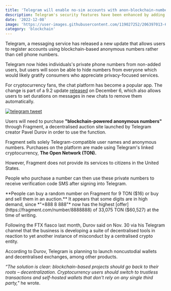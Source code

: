 ```yaml
---
title: 'Telegram will enable no-sim accounts with anon-blockchain-numbers'
description: Telegram's security features have been enhanced by adding support from anonymous blockchain-based numbers that cost roughly $16.'
date: '2022-12-08'
image: 'https://user-images.githubusercontent.com/119027252/206397013-6f383b32-70fa-49c4-8c9c-ebec5733b295.jpg'
category: 'blockchain'
---
```


Telegram, a messaging service has released a new update that allows users to register accounts using blockchain-based anonymous numbers rather than cell phone numbers.


Telegram now hides individuals's private phone numbers from non-added users, but users will soon be able to hide numbers from everyone which would likely gratify consumers who appreciate privacy-focused services.

For cryptocurrency fans, the chat platform has become a popular app. The change is part of a 9.2 update [released](https://telegram.org/blog/ultimate-privacy-topics-2-0) on December 6, which also allows users to set durations on messages in new chats to remove them automatically.

[![telegram tweet](https://user-images.githubusercontent.com/119027252/206395536-3af8396b-220e-4e78-9cb8-c3e8ce74299c.jpg)](https://twitter.com/telegram/status/1600494535997546497?ref_src=twsrc%5Etfw%7Ctwcamp%5Etweetembed%7Ctwterm%5E1600494535997546497%7Ctwgr%5E3037c0a2ac59594d0c78bf92c125bdb9013e9b74%7Ctwcon%5Es1_c10&ref_url=https%3A%2F%2Fcointelegraph.com%2Fnews%2Ftelegram-to-allow-no-sim-accounts-via-anon-blockchain-numbers)

Users will need to purchase **"blockchain-powered anonymous numbers"** through Fragment, a decentralised auction site launched by Telegram creator Pavel Durov in order to use the function.

Fragment sells solely Telegram-compatible user names and anonymous numbers. Purchases on the platform are made using Telegram's linked cryptocurrency, **The Open Network (TON).**

However, Fragment does not provide its services to citizens in the United States.

People who purchase a number can then use these private numbers to receive verification code SMS after signing into Telegram.

**People can buy a random number on Fragment for 9 TON ($16) or buy and sell them in an auction.** It appears that some digits are in high demand, since *"+888 8 888"* now has the highest [offer](https://fragment.com/number/8888888) of 33,075 TON ($60,527) at the time of writing.

Following the FTX fiasco last month, Durov said on Nov. 30 via his Telegram channel that the business is developing a suite of decentralised tools in reaction to yet another instance of misconduct by a centralised crypto entity.

According to Durov, Telegram is planning to launch noncustodial wallets and decentralised exchanges, among other products.


*“The solution is clear: blockchain-based projects should go back to their roots – decentralization. Cryptocurrency users should switch to trustless transactions and self-hosted wallets that don't rely on any single third party,"* he wrote.
